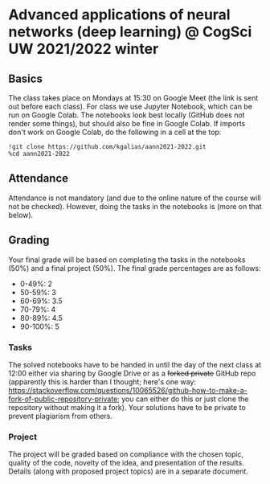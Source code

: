 # Advanced applications of neural networks (deep learning) @ CogSci UW 2021/2022 winter

## Basics
The class takes place on Mondays at 15:30 on Google Meet (the link is sent out before each class). For class we use Jupyter Notebook, which can be run on Google Colab. The notebooks look best locally (GitHub does not render some things), but should also be fine in Google Colab. If imports don't work on Google Colab, do the following in a cell at the top:
```
!git clone https://github.com/kgalias/aann2021-2022.git
%cd aann2021-2022
```

## Attendance
Attendance is not mandatory (and due to the online nature of the course will not be checked). However, doing the tasks in the notebooks is (more on that below).

## Grading
Your final grade will be based on completing the tasks in the notebooks (50%) and a final project (50%). The final grade percentages are as follows:
- 0-49%: 2
- 50-59%: 3
- 60-69%: 3.5
- 70-79%: 4
- 80-89%: 4.5
- 90-100%: 5

### Tasks
The solved notebooks have to be handed in until the day of the next class at 12:00 either via sharing by Google Drive or as a ~~forked private~~ GitHub repo (apparently this is harder than I thought; here's one way: https://stackoverflow.com/questions/10065526/github-how-to-make-a-fork-of-public-repository-private; you can either do this or just clone the repository without making it a fork). Your solutions have to be private to prevent plagiarism from others.

### Project
The project will be graded based on compliance with the chosen topic, quality of the code, novelty of the idea, and presentation of the results. Details (along with proposed project topics) are in a separate document.

